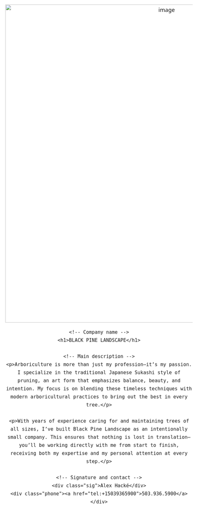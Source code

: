 <!doctype html>
<html lang="en">
<head>
  <meta charset="utf-8" />
  <meta name="viewport" content="width=device-width, initial-scale=1" />
  <title>Black Pine Landscape</title>
  <style>
    :root {
      --green:#596F2A;   /* matched to your logo */
      --text:#1a1a1a;
      --bg:#ffffff;
      --max:860px;
    }
    html,body {
      margin:0;
      padding:0;
      background:var(--bg);
      color:var(--text);
      font: 400 18px/1.7 system-ui,-apple-system,Segoe UI,Roboto,Helvetica,Arial,sans-serif;
    }
    .wrap {
      max-width:var(--max);
      margin:0 auto;
      padding:40px 22px;
      text-align:center;
    }
    img.logo {
      width:40vw;          /* responsive */
      max-width:200px;     /* don’t get too big */
      height:auto;         /* preserve aspect ratio */
      margin:0 auto 24px;
      display:block;
    }
    h1 {
      margin:0 0 32px;
      color:var(--green);
      font-weight:800;
      letter-spacing:.08em;
      text-transform:uppercase;
      font-size: clamp(28px, 5vw, 50px);
    }
    p {
      margin:0 auto 18px;
      text-align:left;
    }
    .sig {
      margin-top:28px;
      font-weight:600;
      text-align:center;
    }
    .phone a {
      color:var(--green);
      text-decoration:none;
      border-bottom:1px solid rgba(89,111,42,.35);
    }
    .phone a:hover {
      border-bottom-color:transparent;
    }
  </style>
</head>
<body>
  <main class="wrap">
    <!-- Logo -->
    <img width="1024" height="1024" alt="image" src="https://github.com/user-attachments/assets/defcdc82-43d7-49a7-acf3-759f1e577951" />


    <!-- Company name -->
    <h1>BLACK PINE LANDSCAPE</h1>

    <!-- Main description -->
    <p>Arboriculture is more than just my profession—it’s my passion. I specialize in the traditional Japanese Sukashi style of pruning, an art form that emphasizes balance, beauty, and intention. My focus is on blending these timeless techniques with modern arboricultural practices to bring out the best in every tree.</p>

    <p>With years of experience caring for and maintaining trees of all sizes, I’ve built Black Pine Landscape as an intentionally small company. This ensures that nothing is lost in translation—you’ll be working directly with me from start to finish, receiving both my expertise and my personal attention at every step.</p>

    <!-- Signature and contact -->
    <div class="sig">Alex Hacké</div>
    <div class="phone"><a href="tel:+15039365900">503.936.5900</a></div>
  </main>
</body>
</html>
